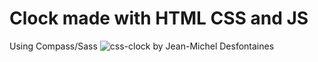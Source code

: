 # Clock made with HTML CSS and JS

Using Compass/Sass
![css-clock](https://image.ibb.co/eTDSqL/Capture-d-e-cran-2018-11-14-a-15-14-19.png)
by Jean-Michel Desfontaines
